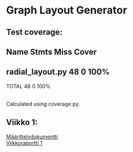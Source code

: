 # Graph Layout Generator

## Test coverage:
Name               Stmts   Miss  Cover
--------------------------------------
radial_layout.py      48      0   100%
--------------------------------------
TOTAL                 48      0   100%

<br>
Calculated using coverage.py.

## Viikko 1:
[Määrittelydokumentti](https://github.com/nameisxi/graph-layout-generator/blob/master/documentation/maarittelydokumentti.md)
<br>
[Viikkoraportti 1](https://github.com/nameisxi/graph-layout-generator/blob/master/documentation/viikkoraportti1.md)
